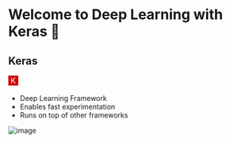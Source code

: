 # Welcome to Deep Learning with Keras :rocket:

## Keras
<code><img height="20" src="https://raw.githubusercontent.com/github/explore/80688e429a7d4ef2fca1e82350fe8e3517d3494d/topics/keras/keras.png"></code>

- Deep Learning Framework
- Enables fast experimentation
- Runs on top of other frameworks

![image](https://i2.wp.com/semiengineering.com/wp-content/uploads/2018/01/MLvsDL.png?ssl=1)